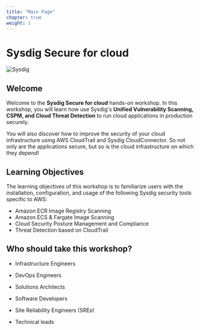 ```yaml
---
title: "Main Page"
chapter: true
weight: 1
---
```


# Sysdig Secure for cloud  

![Sysdig](/images/logo.png)

## Welcome

Welcome to the **Sysdig Secure for cloud** hands-on workshop. In this workshop, you will learn how use Sysdig's **Unified Vulnerability Scanning, CSPM, and Cloud Threat Detection** to run cloud applications in production securely.

You will also discover how to improve the security of your cloud infrastructure using AWS CloudTrail and Sysdig CloudConnector. So not only are the applications secure, but so is the cloud infrastructure on which they depend!

## Learning Objectives

The learning objectives of this workshop is to familiarize users with the installation, configuration, and usage of the following Sysdig security tools specific to AWS:

 - Amazon ECR Image Registry Scanning
 - Amazon ECS & Fargate Image Scanning
 - Cloud Security Posture Management and Compliance
 - Threat Detection based on CloudTrail


<!-- ## Learning Objectives

The learning objectives of this workshop is to familiarize users with the installation, configuration, and usage of the following Sysdig security tools specific to AWS:

 - Amazon ECR image scanning

 - Amazon Fargate automated image scanning

 - Amazon CloudTrail runtime security
 -->

## Who should take this workshop?

 - Infrastructure Engineers

 - DevOps Engineers

 - Solutions Architects 

 - Software Developers

 - Site Reliability Engineers (SREs)

 - Technical leads
